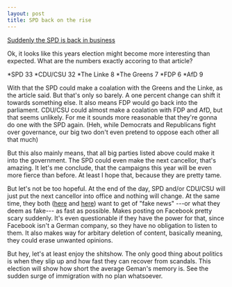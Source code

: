 ```yaml
---
layout: post
title: SPD back on the rise
---
```


[Suddenly the SPD is back in business](http://www.reuters.com/article/us-germany-election-poll-idUSKBN15Y0FS?)

Ok, it looks like this years election might become more interesting than expected. What are the numbers exactly accoring to that article?

*SPD 33
*CDU/CSU 32
*The Linke 8
*The Greens 7
*FDP 6
*AfD 9

With that the SPD could make a coalation with the Greens and the Linke, as the article said. But that's only so barely. A one percent change can shift it towards something else. It also means FDP would go back into the parliament. CDU/CSU could almost make a coalation with FDP and AfD, but that seems unlikely. For me it sounds more reasonable that they're gonna do one with the SPD again. (Heh, while Democrats and Republicans fight over governance, our big two don't even pretend to oppose each other all that much)

But this also mainly means, that all big parties listed above could make it into the government. The SPD could even make the next cancellor, that's amazing. It let's me conclude, that the campaigns this year will be even more fierce than before. At least I hope that, because they are pretty tame.

But let's not be too hopeful. At the end of the day, SPD and/or CDU/CSU will just put the next cancellor into office and nothing will change. At the same time, they both ([here](http://www.spiegel.de/netzwelt/netzpolitik/fake-news-union-will-facebook-zur-richtigstellung-verpflichten-a-1131319.html) and [here](https://www.heise.de/newsticker/meldung/SPD-fordert-schnelleres-Einschreiten-gegen-Fake-News-3622625.html)) want to get of "fake news" ---or what they deem as fake--- as fast as possible. Makes posting on Facebook pretty scary suddenly. It's even questionable if they have the power for that, since Facebook isn't a German company, so they have no obligation to listen to them. It also makes way for arbitary deletion of content, basically meaning, they could erase unwanted opinions.

But hey, let's at least enjoy the shitshow. The only good thing about politics is when they slip up and how fast they can recover from scandals. This election will show how short the average Geman's memory is. See the sudden surge of immigration with no plan whatsoever.